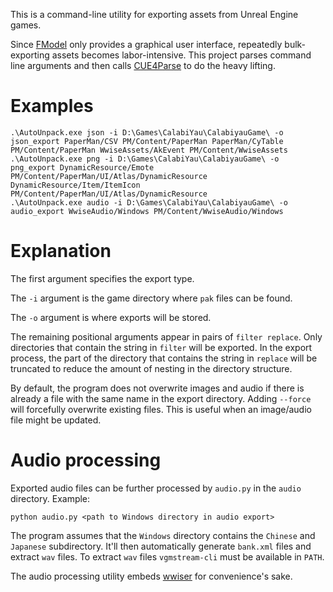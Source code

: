 ﻿This is a command-line utility for exporting assets from Unreal Engine games. 

Since [FModel](https://github.com/4sval/FModel) only provides a graphical user interface, repeatedly bulk-exporting assets becomes labor-intensive. This project parses command line arguments and then calls [CUE4Parse](https://github.com/FabianFG/CUE4Parse) to do the heavy lifting.

# Examples
```
.\AutoUnpack.exe json -i D:\Games\CalabiYau\CalabiyauGame\ -o json_export PaperMan/CSV PM/Content/PaperMan PaperMan/CyTable PM/Content/PaperMan WwiseAssets/AkEvent PM/Content/WwiseAssets
.\AutoUnpack.exe png -i D:\Games\CalabiYau\CalabiyauGame\ -o png_export DynamicResource/Emote PM/Content/PaperMan/UI/Atlas/DynamicResource DynamicResource/Item/ItemIcon PM/Content/PaperMan/UI/Atlas/DynamicResource
.\AutoUnpack.exe audio -i D:\Games\CalabiYau\CalabiyauGame\ -o audio_export WwiseAudio/Windows PM/Content/WwiseAudio/Windows
```

# Explanation

The first argument specifies the export type. 

The `-i` argument is the game directory where `pak` files can be found.

The `-o` argument is where exports will be stored.

The remaining positional arguments appear in pairs of `filter replace`. Only directories that contain the string in `filter` will be exported. In the export process, the part of the directory that contains the string in `replace` will be truncated to reduce the amount of nesting in the directory structure. 

By default, the program does not overwrite images and audio if there is already a file with the same name in the export directory. Adding `--force` will forcefully overwrite existing files. This is useful when an image/audio file might be updated. 

# Audio processing

Exported audio files can be further processed by `audio.py` in the `audio` directory. Example:

```
python audio.py <path to Windows directory in audio export>
```

The program assumes that the `Windows` directory contains the `Chinese` and `Japanese` subdirectory. It'll then automatically generate `bank.xml` files and extract `wav` files. To extract `wav` files `vgmstream-cli` must be available in `PATH`.

The audio processing utility embeds [wwiser](https://github.com/bnnm/wwiser) for convenience's sake.